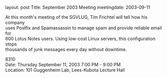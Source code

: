 layout: post
Title: September 2003 Meeting
meetingdate: 2003-09-11

At this month's meeting of the SGVLUG, Tim Frichtel will tell how his company  
uses Postfix and Spamassassin to manage spam and provide reliable email for    
600 Lotus Notes users. Using low-cost Linux servers, this configuration stops  
thousands of junk messages every day without downtime.                         
                                                                             
8310                                                                         
Date: Thursday September 11, 2003 7:00 PM - 9:00 PM                              
Location: 101 Guggenheim Lab, Lees-Kubota Lecture Hall      
